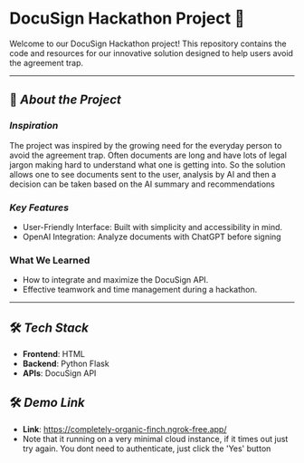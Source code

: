# DocuSign Hackathon Project 🚀

Welcome to our DocuSign Hackathon project! This repository contains the code and resources for our innovative solution designed to help users avoid the agreement trap.

---

## 📌 *About the Project*

### *Inspiration*
The project was inspired by the growing need for the everyday person to avoid the agreement trap. Often documents are long and have lots of legal jargon making hard to understand what one is getting into. So the solution allows one to see documents sent to the user, analysis by AI and then a decision can be taken based on the AI summary and recommendations

### *Key Features*
- User-Friendly Interface: Built with simplicity and accessibility in mind.
- OpenAI Integration: Analyze documents with ChatGPT before signing

### **What We Learned**
- How to integrate and maximize the DocuSign API.
- Effective teamwork and time management during a hackathon.

---

## 🛠 *Tech Stack*
- **Frontend**: HTML
- **Backend**: Python Flask
- **APIs**: DocuSign API

## 🛠 *Demo Link*
- **Link**: https://completely-organic-finch.ngrok-free.app/
- Note that it running on a very minimal cloud instance, if it times out just try again. You dont need to authenticate, just click the 'Yes' button
